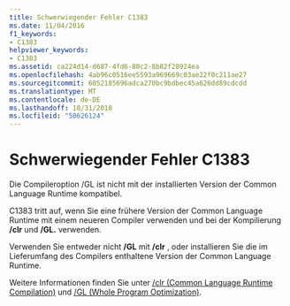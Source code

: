 ```yaml
---
title: Schwerwiegender Fehler C1383
ms.date: 11/04/2016
f1_keywords:
- C1383
helpviewer_keywords:
- C1383
ms.assetid: ca224d14-d687-4fd6-80c2-8b82f28924ea
ms.openlocfilehash: 4ab96c0516ee5593a969669c03ae22f0c211ae27
ms.sourcegitcommit: 6052185696adca270bc9bdbec45a626dd89cdcdd
ms.translationtype: MT
ms.contentlocale: de-DE
ms.lasthandoff: 10/31/2018
ms.locfileid: "50626124"
---
```

# <a name="fatal-error-c1383"></a>Schwerwiegender Fehler C1383

Die Compileroption /GL ist nicht mit der installierten Version der Common Language Runtime kompatibel.

C1383 tritt auf, wenn Sie eine frühere Version der Common Language Runtime mit einem neueren Compiler verwenden und bei der Kompilierung **/clr** und **/GL.** verwenden.

Verwenden Sie entweder nicht **/GL** mit **/clr** , oder installieren Sie die im Lieferumfang des Compilers enthaltene Version der Common Language Runtime.

Weitere Informationen finden Sie unter [/clr (Common Language Runtime Compilation)](../../build/reference/clr-common-language-runtime-compilation.md) und [/GL (Whole Program Optimization)](../../build/reference/gl-whole-program-optimization.md).